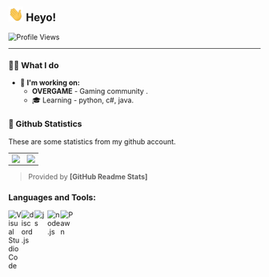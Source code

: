 ## <img src="https://raw.githubusercontent.com/ABSphreak/ABSphreak/master/gifs/Hi.gif" width="30px"> Heyo!

![Profile Views](https://komarev.com/ghpvc/?username=OctavianAdv&color=7C3138&style=flat-square)

---

### 👨‍💻 What I do
      
   * 🎩 **I'm working on:**
      - **OVERGAME** - Gaming community .
      - 🎓 Learning - python, c#, java.       


### 🧾 Github Statistics
These are some statistics from my github account.

<table>
	<tr>
		<td align="center" style="padding=0;width=50%;">
			<img align="center" style="padding=0;" src="https://github-readme-stats-eight-theta.vercel.app/api?username=leonardssh&show_icons=true&include_all_commits=true&count_private=true&bg_color=1c1c1c&hide_border=true&text_color=ffffff&title_color=c3002f&icon_color=c3002f&hide_title=true" />
		</td>
		<td align="center" style="padding=0;width=50%;">
			<img align="center" style="padding=0;" src="https://github-readme-stats.quantumlytangled.vercel.app/api/top-langs/?username=LeonardSSH&layout=compact&bg_color=1c1c1c&hide_border=true&text_color=ffffff&title_color=c3002f&icon_color=c3002f&hide_title=true&count_private=true&extra=inversify/InversifyJS;ragempcommunity/ragemp-types;openmultiplayer/web;liberty-mp/ng-select,ng2-tooltip-directive,angular-fontawesome,ngx-smooth-dnd,smooth-dnd" />
		</td>
	</tr>
</table>

> Provided by **[GitHub Readme Stats]**

### Languages and Tools:

<img align="left" alt="Visual Studio Code" width="26px" src="https://i.imgur.com/LwSdAlE.png" />
<img align="left" alt="discord.js" width="26px" src="https://i.imgur.com/SI1DZf3.png" />
<img align="left" alt="js" width="26px" src="https://i.imgur.com/3u1wzwE.png" />
<img align="left" alt="node.js" width="26px" src="https://i.imgur.com/tYLFZBh.png" /> 
<!-- <img align="left" alt="mongodb" width="26px" src="https://devicons.github.io/devicon/devicon.git/icons/mongodb/mongodb-original-wordmark.svg" />  -->
<img align="left" alt="Pawn" width="26px" src="https://i.imgur.com/80LYZl2.png" /> <br />
